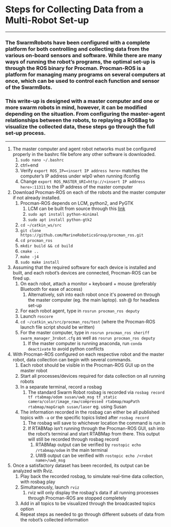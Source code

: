# Steps for Collecting Data from a Multi-Robot Set-up
---
### The SwarmRobots have been configured with a complete platform for both controlling and collecting data from the various on-board sensors and software. While there are many ways of running the robot’s programs, the optimal set-up is through the ROS binary for Procman. Procman-ROS is a platform for managing many programs on several computers at once, which can be used to control each function and sensor of the SwarmBots. 

### This write-up is designed with a master computer and one or more swarm robots in mind, however, it can be modified depending on the situation. From configuring the master-agent relationships between the robots, to replaying a ROSBag to visualize the collected data, these steps go through the full set-up process.
---
1. The master computer and agent robot networks must be configured properly in the bashrc file before any other software is downloaded.
    1. `sudo nano ~/.bashrc`
    2. ctrl+end
    3. Verify `export ROS_IP=<insert IP address here>` matches the computer’s IP address under wlp0 when running ifconfig
    4. Change `export ROS_MASTER_URI=http://<insert IP address here>:11311` to the IP address of the master computer
2. Download Procman-ROS on each of the robots and the master computer if not already installed.
    1. Procman-ROS depends on LCM, python2, and PyGTK
        1. LCM can be built from source through this [link](https://lcm-proj.github.io/build_instructions.html)
        2. `sudo apt install python-minimal`
        3. `sudo apt install python-gtk2`
    2. `cd ~/catkin_ws/src`
    3. `git clone https://github.com/MarineRoboticsGroup/procman_ros.git`
    4. `cd procman_ros`
    5. `mkdir build && cd build`
    6. `cmake ..`
    7. `make -j4`
    8. `sudo make install`
3. Assuming that the required software for each device is installed and built, and each robot’s devices are connected, Procman-ROS can be fired up.
    1. On each robot, attach a monitor + keyboard + mouse (preferably Bluetooth for ease of access)
        1. Alternatively, ssh into each robot once it's powered on through the master computer (eg. the main laptop). ssh <robot name>@<ip address> for headless set-up
    3. For each robot agent, type in `rosrun procman_ros deputy`
    4. Launch `roscore`
    5. `cd ~/catkin_ws/src/procman_ros/test` (where the Procman-ROS launch file script should be written)
    6. For the master computer, type in `rosrun procman_ros sheriff swarm_manager_3robot.cfg` as well as `rosrun procman_ros deputy`
        1. If the master computer is running anaconda, run `conda deactivate` to avoid python conflicts
4. With Procman-ROS configured on each respective robot and the master robot, data collection can begin with several commands.
    1. Each robot should be visible in the Procman-ROS GUI up on the master robot
    2. Start all processes/devices required for data collection on all running robots
    3. In a separate terminal, record a rosbag
        1. The standard Swarm Robot rosbag is recorded via `rosbag record tf rtabmap/odom susan/uwb_msg tf_static camera/color/image_raw/compressed rtabmap/mapPath rtabmap/mapGraph susan/laser` eg. using Susan
    4. The information recorded in the rosbag can either be all published topics with `-a` or the specific topics listed after `rosbag record`
        1. The rosbag will save to whichever location the command is run in
        2. If RTABMap isn’t running through the Procman-ROS GUI, ssh into the robot’s terminal and start RTABMap from there. This output will still be recorded through rosbag record
            1. RTABMap output can be verified by `rostopic echo /rtabmap/odom` in the main terminal
            2. UWB output can be verified with `rostopic echo /<robot name>/uwb_msg`
5. Once a satisfactory dataset has been recorded, its output can be analyzed with Rviz.
    1. Play back the recorded rosbag, to simulate real-time data collection, with rosbag play <name of recorded rosbag>
    2. Simultaneously, launch `rviz`
        1. rviz will only display the rosbag's data if all running processes through Procman-ROS are stopped completely
    3. Add in all topics to be visualized through the broadcasted topics option
    4. Repeat steps as needed to go through different subsets of data from the robot’s collected information
